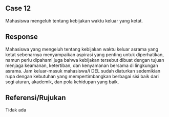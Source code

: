 ## Case 12
Mahasiswa mengeluh tentang kebijakan waktu keluar yang ketat.

## Response
Mahasiswa yang mengeluh tentang kebijakan waktu keluar asrama yang ketat sebenarnya menyampaikan aspirasi yang penting untuk diperhatikan, namun perlu dipahami juga bahwa kebijakan tersebut dibuat dengan tujuan menjaga keamanan, ketertiban, dan kenyamanan bersama di lingkungan asrama. Jam keluar-masuk mahasiswa/i DEL sudah diaturkan sedemikian rupa dengan kebutuhan yang mempertimbangkan berbagai sisi baik dari segi aturan, akademik, dan pola kehidupan yang baik.

## Referensi/Rujukan
Tidak ada